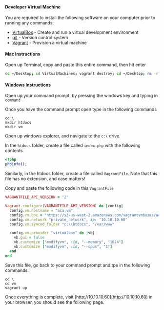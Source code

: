 #### Developer Virtual Machine

You are required to install the following software on your computer prior to running any commands:

- [VirtualBox](https://www.virtualbox.org/) - Create and run a virtual development environment
- [git](http://git-scm.com/) - Version control system
- [Vagrant](https://www.vagrantup.com/) - Provision a virtual machine

#### Mac Instructions
Open up Terminal, copy and paste this entire command, then hit enter
```bash
cd ~/Desktop; cd VirtualMachines; vagrant destroy; cd ~/Desktop; rm -rf htdocs; rm -rf VirtualMachines; mkdir VirtualMachines; mkdir htdocs; echo "<?php phpinfo();" > htdocs/index.php; cd VirtualMachines; curl https://gist.githubusercontent.com/sameg14/9e31709d132e6494ec1d/raw/158664c9962a5f17edb2c02054ba7e5bbc8b80ae/VagrantFile > VagrantFile; vagrant up; vagrant ssh;
```

#### Windows Instructions
Open up your command prompt, by pressing the windows key and typing in ```command```

Once you have the command prompt open type in the following commands
```
cd \
mkdir htdocs
mkdir vm
```

Open up windows explorer, and navigate to the ```c:\``` drive.

In the ```htdocs``` folder, create a file called ```index.php``` with the following contents.
```php
<?php
phpinfo();
```

Similarly, in the htdocs folder, create a file called ```VagrantFile```. Note that this file has no extension, and case matters!

Copy and paste the following code in this ```VagrantFile```
```ruby
VAGRANTFILE_API_VERSION = "2"

Vagrant.configure(VAGRANTFILE_API_VERSION) do |config|
  config.vm.hostname = "aca.vm"
  config.vm.box = "https://s3-us-west-2.amazonaws.com/vagrantvmboxes/aca-generic-lamp-packaged.box"
  config.vm.network "private_network", ip: "10.10.10.60"
  config.vm.synced_folder "c:\\htdocs", "/var/www"

  config.vm.provider "virtualbox" do |vb|
    vb.gui = false
    vb.customize ["modifyvm", :id, "--memory", "1024"]
    vb.customize ["modifyvm", :id, "--cpus", "1"]
  end
end
```

Save this file, go back to your command prompt and tpe in the following commands.
```
cd \
cd vm
vagrant up
```

Once everything is complete, visit [http://10.10.10.60](http://10.10.10.60) in your browser, you should see the following page.
